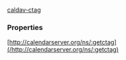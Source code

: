 <!-- --- title: caldav-ctag: Calendar Collection Entity Tag (CTag) in CalDAV -->

[caldav-ctag](http://svn.calendarserver.org/repository/calendarserver/CalendarServer/trunk/doc/Extensions/caldav-ctag.txt)

### Properties

[http://calendarserver.org/ns/:getctag](/http://calendarserver.org/ns/:getctag)